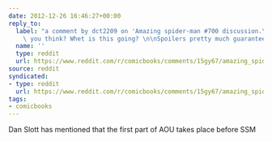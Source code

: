 ```yaml
---
date: 2012-12-26 16:46:27+00:00
reply_to:
  label: "a comment by dct2209 on 'Amazing spider-man #700 discussion.\n\n\nWhat do\
    \ you think? Whet is this going? \n\nSpoilers pretty much guaranteed ' on /r/comicbooks"
  name: ''
  type: reddit
  url: https://www.reddit.com/r/comicbooks/comments/15gy67/amazing_spiderman_700_discussion_what_do_you/c7mckuv/
source: reddit
syndicated:
- type: reddit
  url: https://www.reddit.com/r/comicbooks/comments/15gy67/amazing_spiderman_700_discussion_what_do_you/c7mcx46/
tags:
- comicbooks
---
```


Dan Slott has mentioned that the first part of AOU takes place before SSM